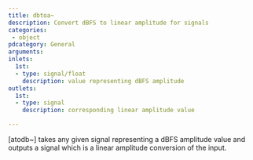 ```yaml
---
title: dbtoa~
description: Convert dBFS to linear amplitude for signals
categories:
 - object
pdcategory: General
arguments:
inlets:
  1st:
  - type: signal/float
    description: value representing dBFS amplitude
outlets:
  1st:
  - type: signal
    description: corresponding linear amplitude value

---
```


[atodb~] takes any given signal representing a dBFS amplitude value and outputs a signal which is a linear amplitude conversion of the input.

